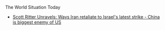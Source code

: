 The World Situation Today
- [Scott Ritter Unravels: Ways Iran retaliate to Israel's latest strike - China is biggest enemy of US](https://youtu.be/YlvtI359FDQ)
